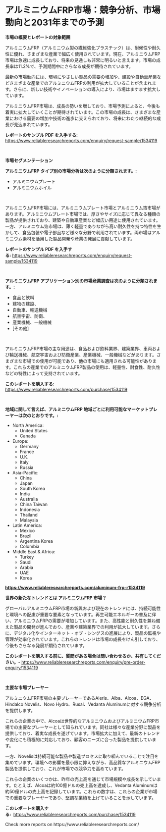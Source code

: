 <p><h1>アルミニウムFRP市場：競争分析、市場動向と2031年までの予測</h1></p><p><strong>市場の概要とレポートの対象範囲</strong></p>
<p><p>アルミニウムFRP（アルミニウム製の繊維強化プラスチック）は、耐候性や耐久性に優れ、さまざまな産業で幅広く使用されています。現在、アルミニウムFRP市場は急速に成長しており、将来の見通しも非常に明るいと言えます。市場の成長率は11.2%で、予測期間中にさらなる成長が期待されています。</p><p>最新の市場動向には、環境にやさしい製品の需要の増加や、建設や自動車産業などさまざまな産業でのアルミニウムFRPの利用が拡大していることが含まれます。さらに、新しい技術やイノベーションの導入により、市場はますます拡大しています。</p><p>アルミニウムFRP市場は、成長の勢いを増しており、市場予測によると、今後も着実に拡大していくことが期待されています。この市場の成長は、さまざまな産業における需要の増加や技術の進歩に支えられており、将来にわたり継続的な成長が見込まれています。</p></p>
<p><strong>レポートのサンプル PDF を入手する:</strong> <a href="https://www.reliableresearchreports.com/enquiry/request-sample/1534119">https://www.reliableresearchreports.com/enquiry/request-sample/1534119</a></p>
<p>&nbsp;</p>
<p><strong>市場セグメンテーション</strong></p>
<p><strong>アルミニウムFRP タイプ別の市場分析は次のように分類されます。:</strong></p>
<p><ul><li>アルミニウムプレート</li><li>アルミニウムホイル</li></ul></p>
<p>&nbsp;</p>
<p><p>アルミニウムFRP市場には、アルミニウムプレート市場とアルミニウム箔市場があります。アルミニウムプレート市場では、厚さやサイズに応じて異なる種類の製品が提供されており、建築や自動車産業など幅広い用途に使用されています。一方、アルミニウム箔市場は、薄く軽量でありながら高い耐久性を持つ特性を生かして、食品包装や電子部品など様々な分野で利用されています。両市場はアルミニウム素材を活用した製品開発や産業の発展に貢献しています。</p></p>
<p><strong>レポートのサンプル PDF を入手する:</strong>&nbsp;<a href="https://www.reliableresearchreports.com/enquiry/request-sample/1534119">https://www.reliableresearchreports.com/enquiry/request-sample/1534119</a></p>
<p>&nbsp;</p>
<p><strong> アルミニウムFRP アプリケーション別の市場産業調査は次のように分類されます。:</strong></p>
<p><ul><li>食品と飲料</li><li>建物の建設、</li><li>自動車、輸送機械</li><li>航空宇宙、防衛、</li><li>産業機械、一般機械</li><li>[その他]</li></ul></p>
<p>&nbsp;</p>
<p><p>アルミニウムFRP市場の主な用途は、食品および飲料業界、建築業界、車両および輸送機械、航空宇宙および防衛産業、産業機械、一般機械などがあります。さまざまな市場での使用が可能であり、他の市場にも適用される可能性があります。これらの産業でのアルミニウムFRP製品の使用は、軽量性、耐食性、耐久性などの特性によって支持されています。</p></p>
<p><strong>このレポートを購入する:</strong>&nbsp; <a href="https://www.reliableresearchreports.com/purchase/1534119">https://www.reliableresearchreports.com/purchase/1534119</a></p>
<p>&nbsp;</p>
<p><strong>地域に関して言えば、アルミニウムFRP 地域ごとに利用可能なマーケットプレーヤーは次のとおりです。:</strong></p>
<p><ul>
    <li>
        North America:
        <ul>
            <li>United States</li>
            <li>Canada</li>
        </ul>
    </li>
    <li>
        Europe:
        <ul>
            <li>Germany</li>
            <li>France</li>
            <li>U.K.</li>
            <li>Italy</li>
            <li>Russia</li>
        </ul>
    </li>
    <li>
        Asia-Pacific:
        <ul>
            <li>China</li>
            <li>Japan</li>
            <li>South Korea</li>
            <li>India</li>
            <li>Australia</li>
            <li>China Taiwan</li>
            <li>Indonesia</li>
            <li>Thailand</li>
            <li>Malaysia</li>
        </ul>
    </li>
    <li>
        Latin America:
        <ul>
            <li>Mexico</li>
            <li>Brazil</li>
            <li>Argentina Korea</li>
            <li>Colombia</li>
        </ul>
    </li>
    <li>
        Middle East & Africa:
        <ul>
            <li>Turkey</li>
            <li>Saudi</li>
            <li>Arabia</li>
            <li>UAE</li>
            <li>Korea</li>
        </ul>
    </li>
    </ul></p>
<p><strong><a href="https://www.reliableresearchreports.com/aluminum-frp-r1534119">https://www.reliableresearchreports.com/aluminum-frp-r1534119</a></strong>&nbsp;</p>
<p><strong>世界の新たなトレンドとは アルミニウムFRP 市場？</strong></p>
<p><p>グローバルアルミニウムFRP市場の新興および現在のトレンドには、持続可能性と環境への配慮が重要な要素となっています。再生可能エネルギーの普及に伴い、アルミニウムFRPの需要が増加しています。また、高性能と耐久性を兼ね備えた製品の開発が進んでおり、産業や建築業界での利用が拡大しています。さらに、デジタル化やインターネット・オブ・シングスの進展により、製品の監視や管理が効率化されています。これらのトレンドは市場の成長をけん引しており、今後もさらなる発展が期待されています。</p></p>
<p><strong>このレポートを購入する前に、質問がある場合は問い合わせるか、共有してください。</strong>- <a href="https://www.reliableresearchreports.com/enquiry/pre-order-enquiry/1534119">https://www.reliableresearchreports.com/enquiry/pre-order-enquiry/1534119</a></p>
<p>&nbsp;</p>
<p><strong>主要な市場プレーヤー</strong></p>
<p><p>アルミニウムFRP市場の主要プレーヤーであるAleris、Alba、Alcoa、EGA、Hindalco Novelis、Novo Hydro、Rusal、Vedanta Aluminumに対する競争分析を提供します。 </p><p>これらの企業の中で、Alcoaは世界的なアルミニウムおよびアルミニウムFRP市場での主要なプレーヤーとして知られています。同社は様々な産業分野に製品を提供しており、着実な成長を遂げています。市場拡大に加えて、最新のトレンドや変化にも積極的に対応しており、顧客のニーズに合った製品を提供しています。</p><p>一方、Novelisは持続可能な製品や製造プロセスに取り組んでいることで注目を集めています。環境への影響を最小限に抑えながら、高品質なアルミニウムFRP製品を提供しており、これが市場での競争力を高めています。</p><p>これらの企業のいくつかは、昨年の売上高を通じて市場規模や成長を示しています。たとえば、Alcoaは約100億ドルの売上高を達成し、Vedanta Aluminumは約50億ドルの売上高を記録しています。これらの数字は、これらの企業が市場での重要なプレーヤーであり、堅調な業績を上げていることを示しています。</p></p>
<p><strong>このレポートを購入する:</strong>&nbsp;&nbsp;<a href="https://www.reliableresearchreports.com/purchase/1534119">https://www.reliableresearchreports.com/purchase/1534119</a></p>
<p>Check more reports on https://www.reliableresearchreports.com/</p>